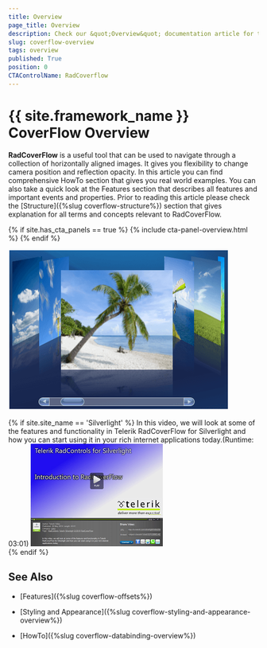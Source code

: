 ```yaml
---
title: Overview
page_title: Overview
description: Check our &quot;Overview&quot; documentation article for the RadCoverflow {{ site.framework_name }} control.
slug: coverflow-overview
tags: overview
published: True
position: 0
CTAControlName: RadCoverflow
---
```


# {{ site.framework_name }} CoverFlow Overview

__RadCoverFlow__ is a useful tool that can be used to navigate through a collection of horizontally aligned images. It gives you flexibility to change camera position and reflection opacity. In this article you can find comprehensive HowTo section that gives you real world examples. You can also take a quick look at the Features section that describes all features and important events and properties. Prior to reading this article please check the [Structure]({%slug coverflow-structure%}) section that gives explanation for all terms and concepts relevant to RadCoverFlow.

{% if site.has_cta_panels == true %}
{% include cta-panel-overview.html %}
{% endif %}

![{{ site.framework_name }} RadCoverflow Overview](images/RadCoverFlow.png)

{% if site.site_name == 'Silverlight' %}
In this video, we will look at some of the features and functionality in Telerik RadCoverFlow for Silverlight and how you can start using it in your rich internet applications today.(Runtime: 03:01)
[![{{ site.framework_name }} RadCoverflow Video Thumbnail](images/CoverFlow_Getting_Started.png)](http://tv.telerik.com/watch/silverlight/video/introduction-radcoverflow-silverlight)	
{% endif %}

## See Also

 * [Features]({%slug coverflow-offsets%})

 * [Styling and Appearance]({%slug coverflow-styling-and-appearance-overview%})

 * [HowTo]({%slug coverflow-databinding-overview%})
